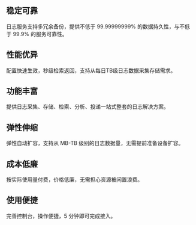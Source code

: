 ## 稳定可靠

日志服务支持多冗余备份，提供不低于 99.99999999% 的数据持久性，与不低于 99.9% 的服务可靠性。

## 性能优异

配置快速生效，秒级检索返回，支持从每日TB级日志数据采集存储需求。

## 功能丰富

提供日志采集、存储、检索、分析、投递一站式整套的日志解决方案。

## 弹性伸缩

弹性自动扩容，支持从 MB-TB 级别的日志数据量，无需提前准备设备扩容。

## 成本低廉

按实际使用量付费，价格低廉，无需担心资源被闲置浪费。

## 使用便捷

完善控制台，操作便捷，5 分钟即可完成接入。
